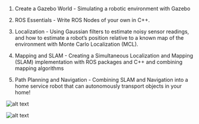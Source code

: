 1. Create a Gazebo World - Simulating a robotic environment with Gazebo

2. ROS Essentials - Write ROS Nodes of your own in C++.

3. Localization - Using Gaussian filters to estimate noisy sensor readings, and how to estimate a robot’s position relative to a known map of the environment with Monte Carlo Localization (MCL).

4. Mapping and SLAM - Creating a Simultaneous Localization and Mapping (SLAM) implementation with ROS packages and C++ and combining mapping algorithms

5. Path Planning and Navigation - Combining SLAM and Navigation into a home service robot that can autonomously transport objects in your home!

![alt text](https://github.com/aparupbehera/robotics-software-projects/blob/main/P4-Mapping-World/Selection_693.png?raw=true)

![alt text](https://github.com/aparupbehera/robotics-software-projects/blob/main/P4-Mapping-World/Selection_692.png?raw=true)

